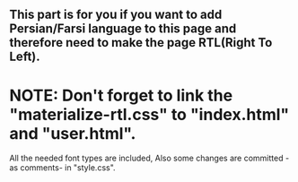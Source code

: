 ## This part is for you if you want to add Persian/Farsi language to this page and therefore need to make the page RTL(Right To Left).
# NOTE: Don't forget to link the "materialize-rtl.css" to "index.html" and "user.html".     
All the needed font types are included, Also some changes are committed -as comments- in "style.css".
